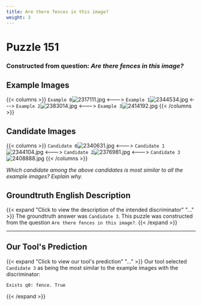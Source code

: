 ```yaml
---
title: Are there fences in this image?
weight: 3
---
```


# Puzzle 151
### Constructed from question: _Are there fences in this image?_


## Example Images
{{< columns >}}
`Example 0`![2317111.jpg](/gqa_images/2317111.jpg)
<--->
`Example 1`![2344534.jpg](/gqa_images/2344534.jpg)
<--->
`Example 2`![2383014.jpg](/gqa_images/2383014.jpg)
<--->
`Example 3`![2414192.jpg](/gqa_images/2414192.jpg)
{{< /columns >}}

## Candidate Images
{{< columns >}}
`Candidate 0`![2340631.jpg](/gqa_images/2340631.jpg)
<--->
`Candidate 1`![2344104.jpg](/gqa_images/2344104.jpg)
<--->
`Candidate 2`![2376981.jpg](/gqa_images/2376981.jpg)
<--->
`Candidate 3`![2408888.jpg](/gqa_images/2408888.jpg)
{{< /columns >}}

*Which candidate among the above candidates is most similar to all the example images? Explain why.*

## Groundtruth English Description

{{< expand "Click to view the description of the intended discriminator" "..." >}}
The groundtruth answer was `Candidate 3`. This puzzle was constructed from the question `Are there fences in this image?`.
{{< /expand >}}

---

## Our Tool's Prediction

{{< expand "Click to view our tool's prediction" "..." >}}
Our tool selected `Candidate 3` as being the most similar to the example images with the discriminator:
```plaintext
Exists q0: fence. True
```
{{< /expand >}}
